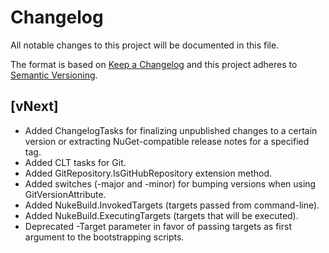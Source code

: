 # Changelog
All notable changes to this project will be documented in this file.

The format is based on [Keep a Changelog](http://keepachangelog.com/en/1.0.0/)
and this project adheres to [Semantic Versioning](http://semver.org/spec/v2.0.0.html).

## [vNext]
- Added ChangelogTasks for finalizing unpublished changes to a certain version or extracting NuGet-compatible release notes for a specified tag.
- Added CLT tasks for Git.
- Added GitRepository.IsGitHubRepository extension method.
- Added switches (-major and -minor) for bumping versions when using GitVersionAttribute.
- Added NukeBuild.InvokedTargets (targets passed from command-line).
- Added NukeBuild.ExecutingTargets (targets that will be executed).
- Deprecated -Target parameter in favor of passing targets as first argument to the bootstrapping scripts.
